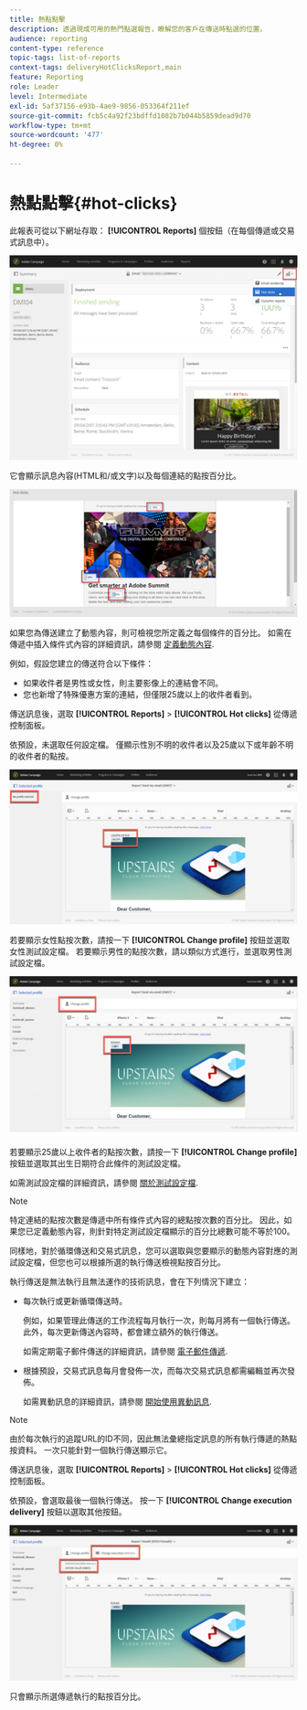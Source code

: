 ```yaml
---
title: 熱點點擊
description: 透過現成可用的熱門點選報告，瞭解您的客戶在傳送時點選的位置。
audience: reporting
content-type: reference
topic-tags: list-of-reports
context-tags: deliveryHotClicksReport,main
feature: Reporting
role: Leader
level: Intermediate
exl-id: 5af37156-e93b-4ae9-9856-053364f211ef
source-git-commit: fcb5c4a92f23bdffd1082b7b044b5859dead9d70
workflow-type: tm+mt
source-wordcount: '477'
ht-degree: 0%

---
```


# 熱點點擊{#hot-clicks}

此報表可從以下網址存取： **[!UICONTROL Reports]** 個按鈕（在每個傳遞或交易式訊息中）。

![](assets/delivery_reports_hot-clicks_4.png)

它會顯示訊息內容(HTML和/或文字)以及每個連結的點按百分比。

![](assets/delivery_reports_10.png)

如果您為傳送建立了動態內容，則可檢視您所定義之每個條件的百分比。 如需在傳遞中插入條件式內容的詳細資訊，請參閱 [定義動態內容](../../designing/using/personalization.md#defining-dynamic-content-in-an-email).

例如，假設您建立的傳送符合以下條件：

* 如果收件者是男性或女性，則主要影像上的連結會不同。
* 您也新增了特殊優惠方案的連結，但僅限25歲以上的收件者看到。

傳送訊息後，選取 **[!UICONTROL Reports]** > **[!UICONTROL Hot clicks]** 從傳遞控制面板。

依預設，未選取任何設定檔。 僅顯示性別不明的收件者以及25歲以下或年齡不明的收件者的點按。

![](assets/delivery_reports_hot-clicks_1.png)

若要顯示女性點按次數，請按一下 **[!UICONTROL Change profile]** 按鈕並選取女性測試設定檔。 若要顯示男性的點按次數，請以類似方式進行，並選取男性測試設定檔。

![](assets/delivery_reports_hot-clicks_2.png)

若要顯示25歲以上收件者的點按次數，請按一下 **[!UICONTROL Change profile]** 按鈕並選取其出生日期符合此條件的測試設定檔。

如需測試設定檔的詳細資訊，請參閱 [關於測試設定檔](../../audiences/using/managing-test-profiles.md).

>[!NOTE]
>
>特定連結的點按次數是傳遞中所有條件式內容的總點按次數的百分比。 因此，如果您已定義動態內容，則針對特定測試設定檔顯示的百分比總數可能不等於100。

同樣地，對於循環傳送和交易式訊息，您可以選取與您要顯示的動態內容對應的測試設定檔，但您也可以根據所選的執行傳送檢視點按百分比。

執行傳送是無法執行且無法運作的技術訊息，會在下列情況下建立：

* 每次執行或更新循環傳送時。

   例如，如果管理此傳送的工作流程每月執行一次，則每月將有一個執行傳送。 此外，每次更新傳送內容時，都會建立額外的執行傳送。

   如需定期電子郵件傳送的詳細資訊，請參閱 [電子郵件傳遞](../../automating/using/email-delivery.md).

* 根據預設，交易式訊息每月會發佈一次，而每次交易式訊息都需編輯並再次發佈。

   如需異動訊息的詳細資訊，請參閱 [開始使用異動訊息](../../channels/using/getting-started-with-transactional-msg.md).

>[!NOTE]
>
>由於每次執行的追蹤URL的ID不同，因此無法彙總指定訊息的所有執行傳遞的熱點按資料。 一次只能針對一個執行傳送顯示它。

傳送訊息後，選取 **[!UICONTROL Reports]** > **[!UICONTROL Hot clicks]** 從傳遞控制面板。

依預設，會選取最後一個執行傳送。 按一下 **[!UICONTROL Change execution delivery]** 按鈕以選取其他按鈕。

![](assets/delivery_reports_hot-clicks_3.png)

只會顯示所選傳遞執行的點按百分比。
